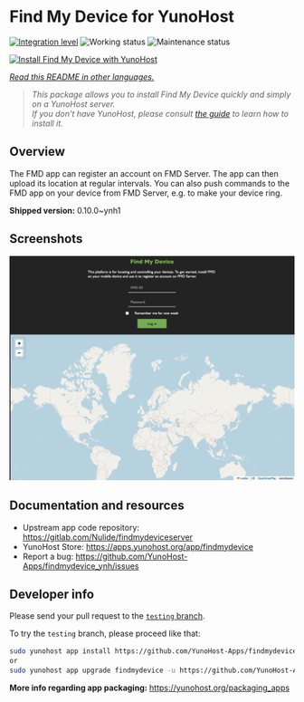 <!--
N.B.: This README was automatically generated by <https://github.com/YunoHost/apps/tree/master/tools/readme_generator>
It shall NOT be edited by hand.
-->

# Find My Device for YunoHost

[![Integration level](https://apps.yunohost.org/badge/integration/findmydevice)](https://ci-apps.yunohost.org/ci/apps/findmydevice/)
![Working status](https://apps.yunohost.org/badge/state/findmydevice)
![Maintenance status](https://apps.yunohost.org/badge/maintained/findmydevice)

[![Install Find My Device with YunoHost](https://install-app.yunohost.org/install-with-yunohost.svg)](https://install-app.yunohost.org/?app=findmydevice)

*[Read this README in other languages.](./ALL_README.md)*

> *This package allows you to install Find My Device quickly and simply on a YunoHost server.*  
> *If you don't have YunoHost, please consult [the guide](https://yunohost.org/install) to learn how to install it.*

## Overview

The FMD app can register an account on FMD Server. The app can then upload its location at regular intervals.
You can also push commands to the FMD app on your device from FMD Server, e.g. to make your device ring.

**Shipped version:** 0.10.0~ynh1

## Screenshots

![Screenshot of Find My Device](./doc/screenshots/screenshot.png)

## Documentation and resources

- Upstream app code repository: <https://gitlab.com/Nulide/findmydeviceserver>
- YunoHost Store: <https://apps.yunohost.org/app/findmydevice>
- Report a bug: <https://github.com/YunoHost-Apps/findmydevice_ynh/issues>

## Developer info

Please send your pull request to the [`testing` branch](https://github.com/YunoHost-Apps/findmydevice_ynh/tree/testing).

To try the `testing` branch, please proceed like that:

```bash
sudo yunohost app install https://github.com/YunoHost-Apps/findmydevice_ynh/tree/testing --debug
or
sudo yunohost app upgrade findmydevice -u https://github.com/YunoHost-Apps/findmydevice_ynh/tree/testing --debug
```

**More info regarding app packaging:** <https://yunohost.org/packaging_apps>
